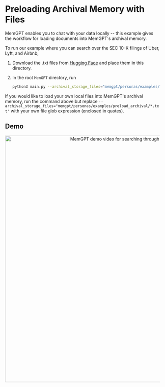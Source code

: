 # Preloading Archival Memory with Files
MemGPT enables you to chat with your data locally -- this example gives the workflow for loading documents into MemGPT's archival memory.

To run our example where you can search over the SEC 10-K filings of Uber, Lyft, and Airbnb,

1. Download the .txt files from [Hugging Face](https://huggingface.co/datasets/MemGPT/example-sec-filings/tree/main) and place them in this directory.

2. In the root `MemGPT` directory, run
    ```bash
    python3 main.py --archival_storage_files="memgpt/personas/examples/preload_archival/*.txt" --persona=memgpt_doc --human=basic
    ```


If you would like to load your own local files into MemGPT's archival memory, run the command above but replace `--archival_storage_files="memgpt/personas/examples/preload_archival/*.txt"` with your own file glob expression (enclosed in quotes).

## Demo
<div align="center">
    <img src="https://memgpt.ai/assets/img/preload_archival_demo.gif" alt="MemGPT demo video for searching through preloaded files" width="800">
</div>
